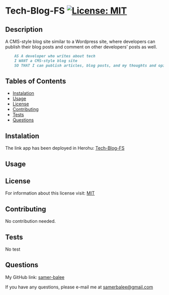   # Tech-Blog-FS [![License: MIT](https://img.shields.io/badge/License-MIT-yellow.svg)](https://opensource.org/licenses/MIT)

  ## Description

   A CMS-style blog site similar to a Wordpress site, where developers can publish their blog posts and comment on other developers’ posts as well.

```md
    AS A developer who writes about tech
    I WANT a CMS-style blog site
    SO THAT I can publish articles, blog posts, and my thoughts and opinions
```

  ## Tables of Contents
  * [Instalation](#instalation)
  * [Usage](#usage)
  * [License](#license)
  * [Contributing](#contributing)
  * [Tests](#tests)
  * [Questions](#questions)
   
  ## Instalation
   
   The link app has been deployed in Herohu: [Tech-Blog-FS]()

  ## Usage
   
   
  
  ## License

   For information about this license visit: [MIT](https://opensource.org/licenses/MIT)

  ## Contributing

   No contribution needed.

  ## Tests
   No test

  ## Questions
  My GitHub link: [samer-balee](https://github.com/samer-balee)

  If you have any questions, please e-mail me at samerbalee@gmail.com

